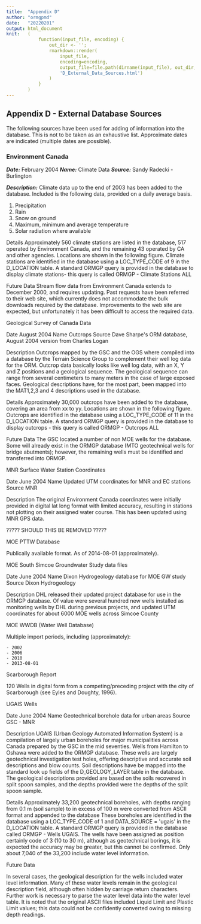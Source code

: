 ```yaml
---
title:  "Appendix D"
author: "ormgpmd"
date:   "20220201"
output: html_document
knit:   (
            function(input_file, encoding) {
                out_dir <- '';
                rmarkdown::render(
                    input_file,
                    encoding=encoding,
                    output_file=file.path(dirname(input_file), out_dir,
                    'D_External_Data_Sources.html')
                )
            }
        )
---
```


## Appendix D - External Database Sources

The following sources have been used for adding of information into the database.  This is not to be taken as an exhaustive list.  Approximate dates are indicated (multiple dates are possible).

### Environment Canada

***Date:*** February 2004
***Name:*** Climate Data
***Source:*** Sandy Radecki - Burlington

***Description:*** Climate data up to the end of 2003 has been added to the database.  Included is the following data, provided on a daily average basis.

1.	Precipitation
2.	Rain
3.	Snow on ground
4.	Maximum, minimum and average temperature
5.	Solar radiation where available

Details	Approximately 560 climate stations are listed in the database, 517 operated by Environment Canada, and the remaining 43 operated by CA and other agencies.  Locations are shown in the following figure.  Climate stations are identified in the database using a LOC_TYPE_CODE of 9 in the D_LOCATION table.  A standard ORMGP query is provided in the database to display climate stations- this query is called ORMGP - Climate Stations ALL

Future Data	Stream flow data from Environment Canada extends to December 2000, and requires updating.  Past requests have been referred to their web site, which currently does not accommodate the bulk downloads required by the database.  Improvements to the web site are expected, but unfortunately it has been difficult to access the required data.

Geological Survey of Canada Data

Date	August 2004
Name	Outcrops
Source	Dave Sharpe's ORM database, August 2004 version from Charles Logan

Description	Outcrops mapped by the GSC and the OGS where compiled into a database by the Terrain Science Group to complement their well log data for the ORM.  Outcrop data basically looks like well log data, with an X, Y and Z positions and a geological sequence.  The geological sequence can range from several centimeters to many meters in the case of large exposed faces.  Geological descriptions have, for the most part, been mapped into the MAT1,2,3 and 4 descriptions used in the database.

Details	Approximately 30,000 outcrops have been added to the database, covering an area from xx to yy.  Locations are shown in the following figure.  Outcrops are identified in the database using a LOC_TYPE_CODE of 11 in the D_LOCATION table.  A standard ORMGP query is provided in the database to display outcrops - this query is called ORMGP - Outcrops ALL


Future Data	The GSC located a number of non MOE wells for the database.  Some will already exist in the ORMGP database (MTO geotechnical wells for bridge abutments); however, the remaining wells must be identified and transferred into ORMGP.

MNR Surface Water Station Coordinates

Date	June 2004
Name	Updated UTM coordinates for MNR and EC stations
Source	MNR

Description	The original Environment Canada coordinates were initially provided in digital lat long format with limited accuracy, resulting in stations not plotting on their assigned water course.  This has been updated using MNR GPS data.

????? SHOULD THIS BE REMOVED ?????

MOE PTTW Database

Publically available format.  As of 2014-08-01 (approximately).

MOE South Simcoe Groundwater Study data files

Date	June 2004
Name	Dixon Hydrogeology database for MOE GW study
Source	Dixon Hydrogeology

Description	DHL released their updated project database for use in the ORMGP database.  Of value were several hundred new wells installed as monitoring wells by DHL during previous projects, and updated UTM coordinates for about 6000 MOE wells across Simcoe County

MOE WWDB (Water Well Database)

Multiple import periods, including (approximately):

    - 2002
    - 2006
    - 2010
    - 2013-08-01

Scarborough Report

120 Wells in digital form from a competing/preceding project with the city of Scarborough (see Eyles and Doughty, 1996).

UGAIS Wells

Date	June 2004
Name	Geotechnical borehole data for urban areas
Source	GSC - MNR

Description	UGAIS (Urban Geology Automated Information System) is a compilation of largely urban boreholes for major municipalities across Canada prepared by the GSC in the mid seventies.   Wells from Hamilton to Oshawa were added to the ORMGP database.  These wells are largely geotechnical investigation test holes, offering descriptive and accurate soil descriptions and blow counts.  Soil descriptions have be mapped into the standard look up fields of the D_GEOLOGY_LAYER table in the database.  The geological descriptions provided are based on the soils recovered in split spoon samples, and the depths provided were the depths of the split spoon sample.  

Details	Approximately 33,200 geotechnical boreholes, with depths ranging from 0.1 m (soil sample) to in excess of 100 m were converted from ASCII format and appended to the database  These boreholes are identified in the database using a LOC_TYPE_CODE of 1 and DATA_SOURCE = 'ugais' in the D_LOCATION table.  A standard ORMGP query is provided in the database called ORMGP - Wells UGAIS.  The wells have been assigned as position certainly code of 3 (10 to 30 m), although as geotechnical borings, it is expected the accuracy may be greater, but this cannot be confirmed.  Only about 7,040 of the 33,200 include water level information.

Future Data	

In several cases, the geological description for the wells included water level information.  Many of these water levels remain in the geological description field, although often hidden by carriage return characters.  Further work is necessary to parse the water level data into the water level table.   It is noted that the original ASCII files included Liquid Limit and Plastic Limit values; this data could not be confidently converted owing to missing depth readings.


